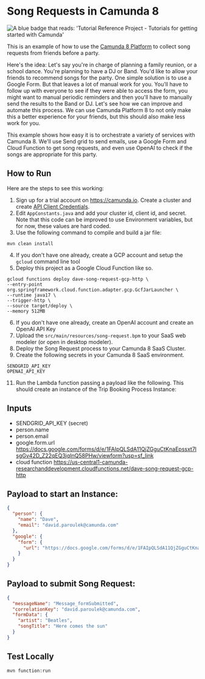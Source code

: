 # Song Requests in Camunda 8

<img src="https://img.shields.io/badge/Tutorial%20Reference%20Project-Tutorials%20for%20getting%20started%20with%20Camunda-%2338A3E1" alt="A blue badge that reads: 'Tutorial Reference Project - Tutorials for getting started with Camunda'">

This is an example of how to use the [Camunda 8 Platform](https://docs.camunda.io) to collect song requests from friends before a party.

Here's the idea: Let's say you're in charge of planning a family reunion, or a school dance. You're planning to have a DJ or Band. You'd like to allow your friends to recommend songs for the party. One simple solution is to use a Google Form. But that leaves a lot of manual work for  you. You'll have to follow up with everyone to see if they were able to access the form, you might want to manual periodic reminders and then you'll have to manually send the results to the Band or DJ. Let's see how we can improve and automate this process. We can use Camunda Platform 8 to not only make this a better experience for your friends, but this should also make less work for you. 

This example shows how easy it is to orchestrate a variety of services with Camunda 8. We'll use Send grid to send emails, use a Google Form and Cloud Function to get song requests, and even use OpenAI to check if the songs are appropriate for this party.

## How to Run

Here are the steps to see this working: 

1. Sign up for a trial account on https://camunda.io. Create a cluster and create [API Client Credentials](https://docs.camunda.io/docs/guides/setup-client-connection-credentials).
2. Edit `AppConstants.java` and add your cluster id, client id, and secret. Note that this code can be improved to use Environment variables, but for now, these values are hard coded. 
3. Use the following command to compile and build a jar file: 
```shell
mvn clean install
```
4. If you don't have one already, create a GCP account and setup the `gcloud` command line tool
5. Deploy this project as a Google Cloud Function like so. 
```shell
gcloud functions deploy dave-song-request-gcp-http \
--entry-point org.springframework.cloud.function.adapter.gcp.GcfJarLauncher \
--runtime java17 \
--trigger-http \
--source target/deploy \
--memory 512MB
```
6. If you don't have one already, create an OpenAI account and create an OpenAI API Key
8. Upload the `src/main/resources/song-request.bpm` to your SaaS web modeler (or open in desktop modeler). 
9. Deploy the Song Request process to your Camunda 8 SaaS Cluster. 
11. Create the following secrets in your Camunda 8 SaaS environment.

```shell
SENDGRID_API_KEY
OPENAI_API_KEY
```

11. Run the Lambda function passing a payload like the following. This should create an instance of the Trip Booking Process Instance: 

## Inputs

- SENDGRID_API_KEY (secret)
- person.name
- person.email
- google.form.url https://docs.google.com/forms/d/e/1FAIpQLSdA11QjZGguCtKnaEpssxt7lsgGv42D_Z22qEQ3jqInQ58PHw/viewform?usp=sf_link
- cloud function https://us-central1-camunda-researchanddevelopment.cloudfunctions.net/dave-song-request-gcp-http

## Payload to start an Instance: 

```json
{
  "person": {
    "name": "Dave",
    "email": "david.paroulek@camunda.com"
  },
  "google": {
    "form": {
      "url": "https://docs.google.com/forms/d/e/1FAIpQLSdA11QjZGguCtKnaEpssxt7lsgGv42D_Z22qEQ3jqInQ58PHw/viewform?usp=sf_link"
    }
  }
}
```

## Payload to submit Song Request: 

```json
{
  "messageName": "Message_formSubmitted",
  "correlationKey": "david.paroulek@camunda.com",
  "formData": {
    "artist": "Beatles",
    "songTitle": "Here comes the sun"
  }
}
```

## Test Locally

```shell
mvn function:run
```

